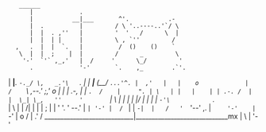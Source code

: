        ______
          |             .
          |           __|___       ^'.           .-
          |  .          |         / \ '..----..'`/ \
          |  |  . ,''   |         '  '   /      \  |
          |  |  | |     |         \ , `''         /
      ,   .  |  |  `.   |          /  ()    ()    `
       \  |  |  ;    |  |         /      _         \
        '-'  `'` ,_,'   |  /     '      \_/         '
          .             '-'       `.    ,_        .`'.
  |     __|___.                     `-._/ \,   _.'\   `.
  |       | __|___                    _(__/        `...'^.
  |  ,'   |   |    o             |   /    `\          ,--.'
  ;,'   o |   |    |        .-,  |  |       `.  /    |     ".
  | \   | |   |    | | .-. /  |  |  \_| \_,   ''     '       `
  |  \  | |   |    | |/  | |  |  |    `-'\            `._     \
  |   \ | |  /|    | |   | ;  |  |    '   '.             ' --.'
  |    `| '-' |  / ` |   |  `-|  |   /   '  `'--'       ,.    |
        `     '-'    |   `-'  |  o  /    |            .'      /
  ____________________________|_____________________________mx
                              |
                           \  |
                            '-' 